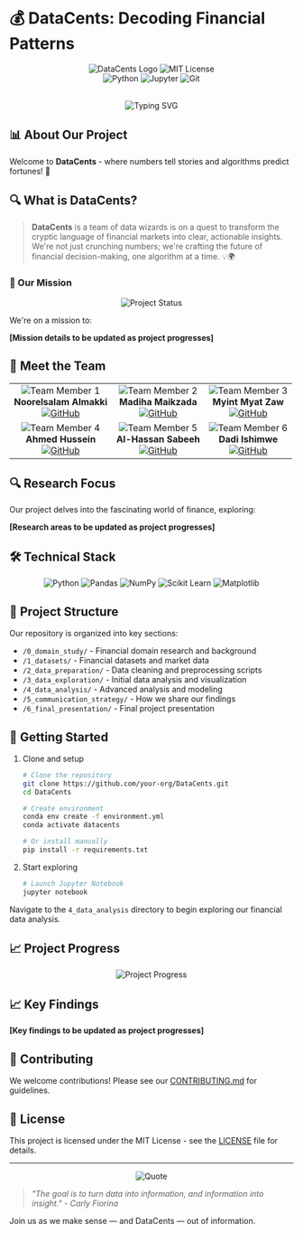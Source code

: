 # 💰 DataCents: Decoding Financial Patterns

<div align="center">
  
  <img src="https://img.shields.io/badge/DataCents-Finance%20Analytics-2196F3?style=for-the-badge&logo=python&logoColor=white" alt="DataCents Logo"/>
  <img src="https://img.shields.io/badge/License-MIT-green?style=for-the-badge" alt="MIT License"/>
  
  <br/>
  
  <img src="https://img.shields.io/badge/Python-3.8%2B-blue?style=for-the-badge&logo=python&logoColor=white" alt="Python"/>
  <img src="https://img.shields.io/badge/Jupyter-Notebook-orange?style=for-the-badge&logo=jupyter&logoColor=white" alt="Jupyter"/>
  <img src="https://img.shields.io/badge/Git-F05032?style=for-the-badge&logo=git&logoColor=white" alt="Git"/>  
  
  \
  ![Typing SVG](https://readme-typing-svg.demolab.com?font=Fira+Code&weight=500&size=40&pause=1000&color=2196F3&center=true&vCenter=true&width=600&height=100&lines=Welcome+to+DataCents!;Where+Data+Meets+Finance)
</div>

## 📊 About Our Project

Welcome to **DataCents** - where numbers tell stories and algorithms
predict fortunes! 🎯

## 🔍 What is DataCents?

> **DataCents** is a team of data wizards is on a quest to transform the cryptic
language of financial markets into clear, actionable insights. We're not just
crunching numbers; we're crafting the future of financial decision-making, one
algorithm at a time. 💡🌍

### 🎯 Our Mission

<div align="center">
  <img src="https://img.shields.io/badge/Status-Active-success?style=for-the-badge" alt="Project Status"/>
</div>

We're on a mission to:

**[Mission details to be updated as project progresses]**

## 👥 Meet the Team

<div align="center">
  <table>
    <tr>
      <td align="center">
        <img src="https://img.shields.io/badge/Team%20Member-1-blue?style=for-the-badge" alt="Team Member 1"/>
        <br/>
        <b>Noorelsalam Almakki</b>
        <br/>
        <a href="https://github.com/NoorelsalamAlmakki">
          <img src="https://img.shields.io/badge/GitHub-100000?style=for-the-badge&logo=github&logoColor=white" alt="GitHub"/>
        </a>
      </td>
      <td align="center">
        <img src="https://img.shields.io/badge/Team%20Member-2-blue?style=for-the-badge" alt="Team Member 2"/>
        <br/>
        <b>Madiha Maikzada</b>
        <br/>
        <a href="https://github.com/MadiMalik">
          <img src="https://img.shields.io/badge/GitHub-100000?style=for-the-badge&logo=github&logoColor=white" alt="GitHub"/>
        </a>
      </td>
      <td align="center">
        <img src="https://img.shields.io/badge/Team%20Member-3-blue?style=for-the-badge" alt="Team Member 3"/>
        <br/>
        <b>Myint Myat Zaw</b>
        <br/>
        <a href="https://github.com/MyatCharm">
          <img src="https://img.shields.io/badge/GitHub-100000?style=for-the-badge&logo=github&logoColor=white" alt="GitHub"/>
        </a>
      </td>
    </tr>
    <tr>
      <td align="center">
        <img src="https://img.shields.io/badge/Team%20Member-4-blue?style=for-the-badge" alt="Team Member 4"/>
        <br/>
        <b>Ahmed Hussein</b>
        <br/>
        <a href="https://github.com/AhmedKhalifa7">
          <img src="https://img.shields.io/badge/GitHub-100000?style=for-the-badge&logo=github&logoColor=white" alt="GitHub"/>
        </a>
      </td>
      <td align="center">
        <img src="https://img.shields.io/badge/Team%20Member-5-blue?style=for-the-badge" alt="Team Member 5"/>
        <br/>
        <b>Al-Hassan Sabeeh</b>
        <br/>
        <a href="https://github.com/AlhassenSabeeh">
          <img src="https://img.shields.io/badge/GitHub-100000?style=for-the-badge&logo=github&logoColor=white" alt="GitHub"/>
        </a>
      </td>
      <td align="center">
        <img src="https://img.shields.io/badge/Team%20Member-6-blue?style=for-the-badge" alt="Team Member 6"/>
        <br/>
        <b>Dadi Ishimwe</b>
        <br/>
        <a href="https://github.com/dadishimwe">
          <img src="https://img.shields.io/badge/GitHub-100000?style=for-the-badge&logo=github&logoColor=white" alt="GitHub"/>
        </a>
      </td>
    </tr>
  </table>
</div>

## 🔍 Research Focus

Our project delves into the fascinating world of finance, exploring:

**[Research areas to be updated as project progresses]**

## 🛠️ Technical Stack

<div align="center">
  <img src="https://img.shields.io/badge/Python-3776AB?style=for-the-badge&logo=python&logoColor=white" alt="Python"/>
  <img src="https://img.shields.io/badge/Pandas-150458?style=for-the-badge&logo=pandas&logoColor=white" alt="Pandas"/>
  <img src="https://img.shields.io/badge/NumPy-013243?style=for-the-badge&logo=numpy&logoColor=white" alt="NumPy"/>
  <img src="https://img.shields.io/badge/Scikit_Learn-F7931E?style=for-the-badge&logo=scikit-learn&logoColor=white" alt="Scikit Learn"/>
  <img src="https://img.shields.io/badge/Matplotlib-11557C?style=for-the-badge&logo=matplotlib&logoColor=white" alt="Matplotlib"/>
</div>

## 📁 Project Structure

Our repository is organized into key sections:

- `/0_domain_study/` - Financial domain research and background
- `/1_datasets/` - Financial datasets and market data
- `/2_data_preparation/` - Data cleaning and preprocessing scripts
- `/3_data_exploration/` - Initial data analysis and visualization
- `/4_data_analysis/` - Advanced analysis and modeling
- `/5_communication_strategy/` - How we share our findings
- `/6_final_presentation/` - Final project presentation

## 🚀 Getting Started

1. Clone and setup

    ```bash
    # Clone the repository
    git clone https://github.com/your-org/DataCents.git
    cd DataCents

    # Create environment
    conda env create -f environment.yml
    conda activate datacents

    # Or install manually
    pip install -r requirements.txt
    ```

2. Start exploring

    ```bash
    # Launch Jupyter Notebook
    jupyter notebook
    ```

Navigate to the `4_data_analysis` directory to begin exploring our financial
data analysis.

## 📈 Project Progress

<div align="center">
  <img src="https://img.shields.io/badge/Progress-5%25-blue?style=for-the-badge" alt="Project Progress"/>
</div>

## 📈 Key Findings

**[Key findings to be updated as project progresses]**

## 🤝 Contributing

We welcome contributions! Please see our [CONTRIBUTING.md](CONTRIBUTING.md) for guidelines.

## 📝 License

This project is licensed under the MIT License - see the [LICENSE](LICENSE) file
for details.

---

<div align="center">
  <img src="https://img.shields.io/badge/Quote-Finance%20%26%20Data-blue?style=for-the-badge" alt="Quote"/>
</div>

> *"The goal is to turn data into information, and information into insight." -
Carly Fiorina*

Join us as we make sense — and DataCents — out of information.
